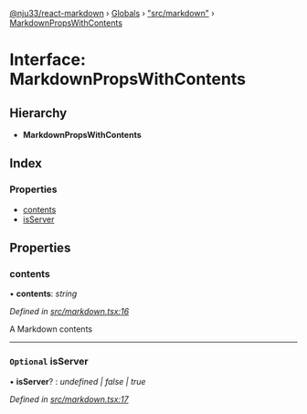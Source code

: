 [@nju33/react-markdown](../README.md) › [Globals](../globals.md) › ["src/markdown"](../modules/_src_markdown_.md) › [MarkdownPropsWithContents](_src_markdown_.markdownpropswithcontents.md)

# Interface: MarkdownPropsWithContents

## Hierarchy

* **MarkdownPropsWithContents**

## Index

### Properties

* [contents](_src_markdown_.markdownpropswithcontents.md#contents)
* [isServer](_src_markdown_.markdownpropswithcontents.md#optional-isserver)

## Properties

###  contents

• **contents**: *string*

*Defined in [src/markdown.tsx:16](https://github.com/nju33/react-markdown/blob/52ced5e/src/markdown.tsx#L16)*

A Markdown contents

___

### `Optional` isServer

• **isServer**? : *undefined | false | true*

*Defined in [src/markdown.tsx:17](https://github.com/nju33/react-markdown/blob/52ced5e/src/markdown.tsx#L17)*
